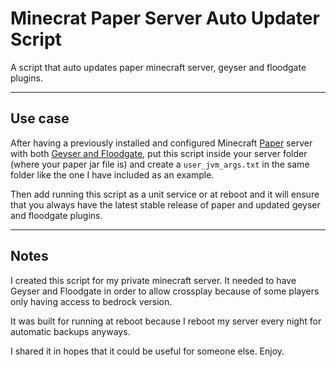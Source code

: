 # Minecrat Paper Server Auto Updater Script
A script that auto updates paper minecraft server, geyser and floodgate plugins.

***

## Use case
After having a previously installed and configured Minecraft [Paper](https://papermc.io/) server with both [Geyser and Floodgate](https://geysermc.org/), put this script inside your server folder (where your paper jar file is) and create a `user_jvm_args.txt` in the same folder like the one I have included as an example.

Then add running this script as a unit service or at reboot and it will ensure that you always have the latest stable release of paper and updated geyser and floodgate plugins.

***
## Notes
I created this script for my private minecraft server. It needed to have Geyser and Floodgate in order to allow crossplay because of some players only having access to bedrock version.

It was built for running at reboot because I reboot my server every night for automatic backups anyways.

I shared it in hopes that it could be useful for someone else. Enjoy.

